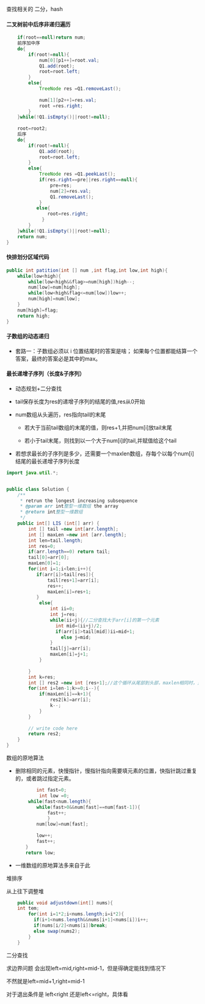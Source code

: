 查找相关的 二分，hash



#### 二叉树前中后序非递归遍历

```java
    if(root==null)return num;
    前序加中序
    do{
        if(root!=null){
            num[0][p1++]=root.val;
            Q1.add(root);
            root=root.left;
        }
        else{
            TreeNode res =Q1.removeLast();
            
            num[1][p2++]=res.val;
            root =res.right;
        }
    }while(!Q1.isEmpty()||root!=null);
    
    root=root2;
    后序
    do{
        if(root!=null){
            Q1.add(root);
            root=root.left;
        }
        else{
            TreeNode res =Q1.peekLast();
            if(res.right==pre||res.right==null){
                pre=res;
                num[2]=res.val;
                Q1.removeLast();
            }
           else{
               root=res.right;
             }
        }
    }while(!Q1.isEmpty()||root!=null);
    return num;
}
```



#### 快排划分区域代码

```java
public int patition(int [] num ,int flag,int low,int high){
    while(low<high){
        while(low<high&&flag>=num[high])high--;
        num[low]=num[high];
        while(low<high&flag<=num[low])low++;
        num[high]=num[low];
    }
    num[high]=flag;
    return high;
}
```



#### 子数组的动态递归

* 套路一：子数组必须以 i 位置结尾时的答案是啥；
  如果每个位置都能结算一个答案，最终的答案必是其中的max。



#### 最长递增子序列（长度&子序列）

* 动态规划+二分查找

* tail保存长度为res的递增子序列的结尾的值,res从0开始

* num数组从头遍历，res指向tail的末尾

  * 若大于当前tail数组的末尾的值，则res+1,并把num[i]放tail末尾

  * 若小于tail末尾，则找到以一个大于num[i]的tail,并赋值给这个tail

* 若想求最长的子序列是多少，还需要一个maxlen数组，存每个以每个num[i]结尾的最长递增子序列长度

```java
import java.util.*;


public class Solution {
    /**
     * retrun the longest increasing subsequence
     * @param arr int整型一维数组 the array
     * @return int整型一维数组
     */
    public int[] LIS (int[] arr) {
        int [] tail =new int[arr.length];
        int [] maxLen =new int [arr.length];
        int len=tail.length;
        int res=0;
        if(arr.length==0) return tail;
        tail[0]=arr[0];
        maxLen[0]=1;
        for(int i=1;i<len;i++){
           if(arr[i]>tail[res]){
               tail[res+1]=arr[i];
               res++;
               maxLen[i]=res+1;
           } 
            else{
                int ii=0;
                int j=res;
                while(ii<j){//二分查找大于arr[i]的第一个元素
                  int mid=(ii+j)/2;
                  if(arr[i]>tail[mid])ii=mid+1;
                    else j=mid;
                }
                tail[j]=arr[i];
                maxLen[i]=j+1;
            }
            
        }
        int k=res;
        int [] res2 =new int [res+1];//这个循环从尾部到头部，maxlen相同时，只找相同中，下标最大，这样字典序最小
        for(int i=len-1;k>=0;i--){
            if(maxLen[i]==k+1){
                res2[k]=arr[i];
                k--;
            }
        }
        
        // write code here
        return res2;
    }
}
```





数组的原地算法

* 删除相同的元素，快慢指针，慢指针指向需要填元素的位置，快指针跳过重复的，或者跳过指定元素。

```java
           int fast=0;
            int low =0;
        while(fast<num.length){
           while(fast>0&&num[fast]==num[fast-1]){
               fast++;
               }
           num[low]=num[fast];
           
           low++;
           fast++;
       }
       return low;
```

* 一维数组的原地算法多来自于此





 堆排序

从上往下调整堆

```java
    public void adjustdown(int[] nums){
    int tem;
        for(int i=1*2;i<nums.length;i=i*2){
          if(i+1<nums.length&&nums[i+1]<nums[i])i++;
          if(nums[i/2]<nums[i])break;
          else swap(nums2);
        }
    }
```





二分查找

求边界问题 会出现left=mid,right=mid-1，但是得确定能找到情况下

不然就是left=mid+1,right=mid-1

对于退出条件是 left<right 还是left<=right，具体看